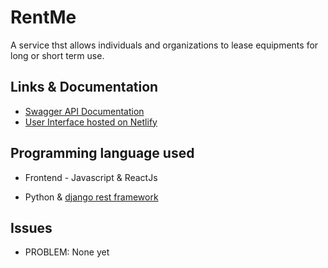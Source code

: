 # RentMe

A service thst allows individuals and organizations to lease equipments for long or short term use.

## Links & Documentation

- [Swagger API Documentation](https://rent-me-api.herokuapp.com/)
- [User Interface hosted on Netlify](https://something.netlify.app/)

## Programming language used
- Frontend - Javascript & ReactJs

- Python & [django rest framework](https://www.django-rest-framework.org/)



## Issues

- PROBLEM: None yet

